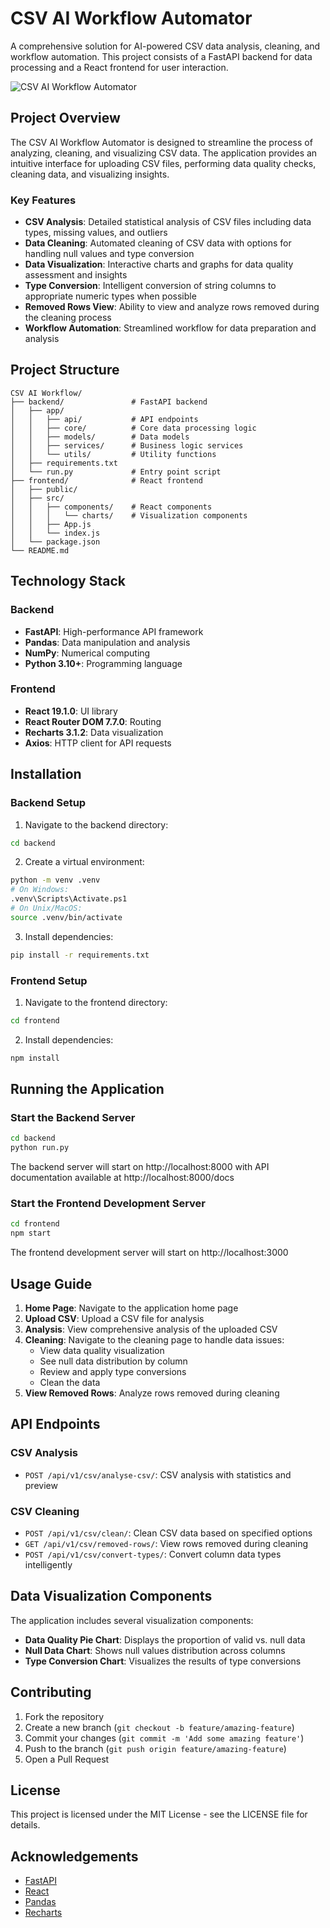 # CSV AI Workflow Automator

A comprehensive solution for AI-powered CSV data analysis, cleaning, and workflow automation. This project consists of a FastAPI backend for data processing and a React frontend for user interaction.

![CSV AI Workflow Automator](./frontend/public/logo192.png)

## Project Overview

The CSV AI Workflow Automator is designed to streamline the process of analyzing, cleaning, and visualizing CSV data. The application provides an intuitive interface for uploading CSV files, performing data quality checks, cleaning data, and visualizing insights.

### Key Features

- **CSV Analysis**: Detailed statistical analysis of CSV files including data types, missing values, and outliers
- **Data Cleaning**: Automated cleaning of CSV data with options for handling null values and type conversion
- **Data Visualization**: Interactive charts and graphs for data quality assessment and insights
- **Type Conversion**: Intelligent conversion of string columns to appropriate numeric types when possible
- **Removed Rows View**: Ability to view and analyze rows removed during the cleaning process
- **Workflow Automation**: Streamlined workflow for data preparation and analysis

## Project Structure

```
CSV AI Workflow/
├── backend/               # FastAPI backend
│   ├── app/
│   │   ├── api/           # API endpoints
│   │   ├── core/          # Core data processing logic
│   │   ├── models/        # Data models
│   │   ├── services/      # Business logic services
│   │   └── utils/         # Utility functions
│   ├── requirements.txt
│   └── run.py             # Entry point script
├── frontend/              # React frontend
│   ├── public/
│   ├── src/
│   │   ├── components/    # React components
│   │   │   └── charts/    # Visualization components
│   │   ├── App.js
│   │   └── index.js
│   └── package.json
└── README.md
```

## Technology Stack

### Backend

- **FastAPI**: High-performance API framework
- **Pandas**: Data manipulation and analysis
- **NumPy**: Numerical computing
- **Python 3.10+**: Programming language

### Frontend

- **React 19.1.0**: UI library
- **React Router DOM 7.7.0**: Routing
- **Recharts 3.1.2**: Data visualization
- **Axios**: HTTP client for API requests

## Installation

### Backend Setup

1. Navigate to the backend directory:

```bash
cd backend
```

2. Create a virtual environment:

```bash
python -m venv .venv
# On Windows:
.venv\Scripts\Activate.ps1
# On Unix/MacOS:
source .venv/bin/activate
```

3. Install dependencies:

```bash
pip install -r requirements.txt
```

### Frontend Setup

1. Navigate to the frontend directory:

```bash
cd frontend
```

2. Install dependencies:

```bash
npm install
```

## Running the Application

### Start the Backend Server

```bash
cd backend
python run.py
```

The backend server will start on http://localhost:8000 with API documentation available at http://localhost:8000/docs

### Start the Frontend Development Server

```bash
cd frontend
npm start
```

The frontend development server will start on http://localhost:3000

## Usage Guide

1. **Home Page**: Navigate to the application home page
2. **Upload CSV**: Upload a CSV file for analysis
3. **Analysis**: View comprehensive analysis of the uploaded CSV
4. **Cleaning**: Navigate to the cleaning page to handle data issues:
   - View data quality visualization
   - See null data distribution by column
   - Review and apply type conversions
   - Clean the data
5. **View Removed Rows**: Analyze rows removed during cleaning

## API Endpoints

### CSV Analysis

- `POST /api/v1/csv/analyse-csv/`: CSV analysis with statistics and preview

### CSV Cleaning

- `POST /api/v1/csv/clean/`: Clean CSV data based on specified options
- `GET /api/v1/csv/removed-rows/`: View rows removed during cleaning
- `POST /api/v1/csv/convert-types/`: Convert column data types intelligently

## Data Visualization Components

The application includes several visualization components:

- **Data Quality Pie Chart**: Displays the proportion of valid vs. null data
- **Null Data Chart**: Shows null values distribution across columns
- **Type Conversion Chart**: Visualizes the results of type conversions

## Contributing

1. Fork the repository
2. Create a new branch (`git checkout -b feature/amazing-feature`)
3. Commit your changes (`git commit -m 'Add some amazing feature'`)
4. Push to the branch (`git push origin feature/amazing-feature`)
5. Open a Pull Request

## License

This project is licensed under the MIT License - see the LICENSE file for details.

## Acknowledgements

- [FastAPI](https://fastapi.tiangolo.com/)
- [React](https://reactjs.org/)
- [Pandas](https://pandas.pydata.org/)
- [Recharts](https://recharts.org/)
